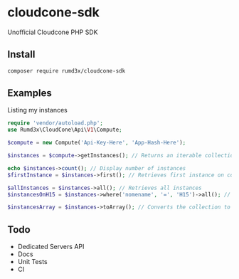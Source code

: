 # cloudcone-sdk

Unofficial Cloudcone PHP SDK

## Install

```sh
composer require rumd3x/cloudcone-sdk
```

## Examples

Listing my instances

```php
require 'vendor/autoload.php';
use Rumd3x\CloudCone\Api\V1\Compute;

$compute = new Compute('Api-Key-Here', 'App-Hash-Here');

$instances = $compute->getInstances(); // Returns an iterable collection with your instances

echo $instances->count(); // Display number of instances
$firstInstance = $instances->first(); // Retrieves first instance on collection

$allInstances = $instances->all(); // Retrieves all instances
$instancesOnH15 = $instances->where('nomename', '=', 'H15')->all(); // Retrieves all instances on Node H15

$instancesArray = $instances->toArray(); // Converts the collection to array

```

## Todo

- Dedicated Servers API
- Docs
- Unit Tests
- CI

